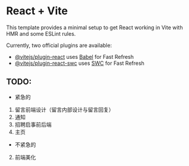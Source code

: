 # React + Vite

This template provides a minimal setup to get React working in Vite with HMR and some ESLint rules.

Currently, two official plugins are available:

- [@vitejs/plugin-react](https://github.com/vitejs/vite-plugin-react/blob/main/packages/plugin-react/README.md) uses [Babel](https://babeljs.io/) for Fast Refresh
- [@vitejs/plugin-react-swc](https://github.com/vitejs/vite-plugin-react-swc) uses [SWC](https://swc.rs/) for Fast Refresh


## TODO:
- 紧急的
1. 留言前端设计（留言内部设计与留言回复）
1. 通知
1. 招聘启事前后端
1. 主页 

- 不紧急的
2. 前端美化
